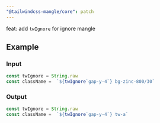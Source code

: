 ```yaml
---
"@tailwindcss-mangle/core": patch
---
```


feat: add `twIgnore` for ignore mangle


## Example

### Input

```js
const twIgnore = String.raw
const className =  `${twIgnore`gap-y-4`} bg-zinc-800/30` 
```

### Output

```js
const twIgnore = String.raw
const className =  `${twIgnore`gap-y-4`} tw-a` 
```